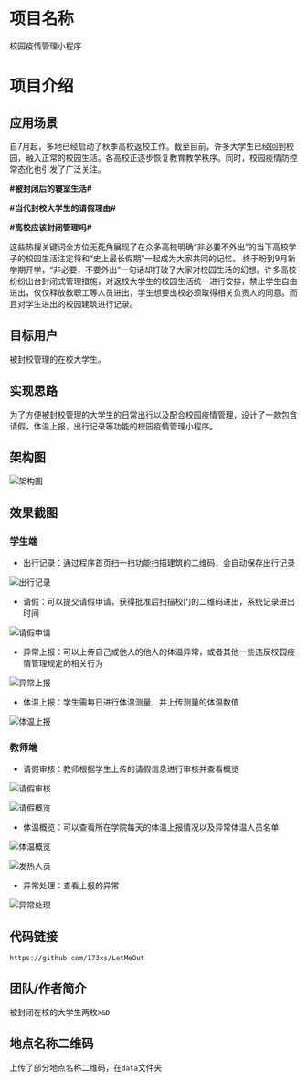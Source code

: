 # 项目名称

校园疫情管理小程序

# 项目介绍

## 应用场景
自7月起，多地已经启动了秋季高校返校工作。截至目前，许多大学生已经回到校园，融入正常的校园生活。各高校正逐步恢复教育教学秩序。同时，校园疫情防控常态化也引发了广泛关注。

**#被封闭后的寝室生活#**

**#当代封校大学生的请假理由#**

**#高校应该封闭管理吗#**

这些热搜关键词全方位无死角展现了在众多高校明确“非必要不外出”的当下高校学子的校园生活注定将和“史上最长假期”一起成为大家共同的记忆。
终于盼到9月新学期开学，“非必要，不要外出”一句话却打破了大家对校园生活的幻想。许多高校纷纷出台封闭式管理措施，对返校大学生的校园生活统一进行安排，禁止学生自由进出，仅仅释放教职工等人员进出，学生想要出校必须取得相关负责人的同意。而且对学生进出的校园建筑进行记录。

## 目标用户

被封校管理的在校大学生。

## 实现思路

为了方便被封校管理的大学生的日常出行以及配合校园疫情管理，设计了一款包含请假，体温上报，出行记录等功能的校园疫情管理小程序。

## 架构图

![架构图](./docs/images/架构图.png)

## 效果截图

### 学生端

- 出行记录：通过程序首页扫一扫功能扫描建筑的二维码，会自动保存出行记录

![出行记录](./docs/images/travelRecords.jpg)

- 请假：可以提交请假申请，获得批准后扫描校门的二维码进出，系统记录进出时间

![请假申请](./docs/images/upLeave.jpg)

- 异常上报：可以上传自己或他人的他人的体温异常，或者其他一些违反校园疫情管理规定的相关行为

![异常上报](./docs/images/report.jpg)

- 体温上报：学生需每日进行体温测量，并上传测量的体温数值

![体温上报](./docs/images/upTemp.jpg)

### 教师端

- 请假审核：教师根据学生上传的请假信息进行审核并查看概览

![请假审核](./docs/images/approveLeave.jpg)

![请假概览](./docs/images/leave.jpg)

- 体温概览：可以查看所在学院每天的体温上报情况以及异常体温人员名单

![体温概览](./docs/images/temp.jpg)

![发热人员](./docs/images/hotPeople.jpg)

- 异常处理：查看上报的异常

![异常处理](./docs/images/reviewReport.jpg)


## 代码链接

`https://github.com/173xs/LetMeOut`

## 团队/作者简介

被封闭在校的大学生两枚`X&D`

## 地点名称二维码

上传了部分地点名称二维码，在`data`文件夹